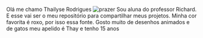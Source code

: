 Olá me chamo Thailyse Rodrigues
![prazer](https://media0.giphy.com/media/PdkAipBoyAkc8/200w.gif?cid=82a1493b389e8emh01tafrrcfhlxc0zs7gw2gbv6nq31jewp&ep=v1_gifs_related&rid=200w.gif&ct=g)
Sou aluna do professor Richard. E esse vai ser o meu repositório para compartilhar meus projetos. Minha cor favorita é roxo, por isso essa fonte. Gosto  muito de desenhos animados e de gatos meu apelido é Thay e tenho 15 anos
